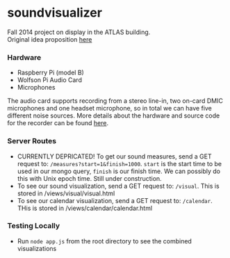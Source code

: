soundvisualizer
===============
Fall 2014 project on display in the ATLAS building. <br>
Original idea proposition [here](https://github.com/dawsonbotsford/project_proposal)


### Hardware
* Raspberry Pi (model B)
* Wolfson Pi Audio Card
* Microphones

The audio card supports recording from a stereo line-in, two on-card DMIC microphones and one headset microphone, so in total we can have five different noise sources. More details about the hardware and source code for the recorder can be found [here](/noiserecorder).

### Server Routes

* CURRENTLY DEPRICATED! To get our sound measures, send a GET request to: ```/measures?start=1&finish=1000```. ```start``` is the start time to be used in our mongo query, ```finish``` is our finish time. We can possibly do this with Unix epoch time. Still under construction. 
* To see our sound visualization, send a GET request to: ```/visual```. This is stored in /views/visual/visual.html
* To see our calendar visualization, send a GET request to: ```/calendar```. THis is stored in /views/calendar/calendar.html

### Testing Locally
* Run `node app.js` from the root directory to see the combined visualizations
